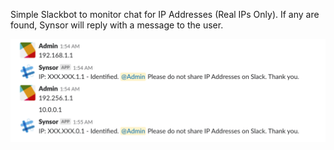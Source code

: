 Simple Slackbot to monitor chat for IP Addresses (Real IPs Only). If any are found, Synsor will reply with a message to the user. 

![sample](image/sample.png "POC")